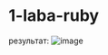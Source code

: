 # 1-laba-ruby

результат:
![image](https://github.com/AlievShahin/1-laba-ruby/assets/107402093/471a0dac-0939-45b7-a248-cf10412d3591)
